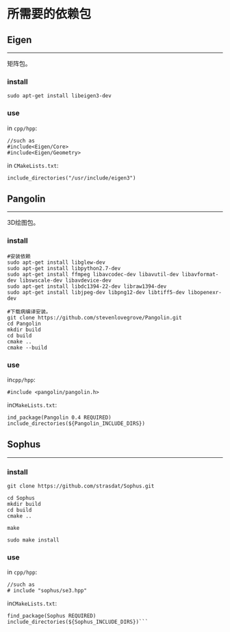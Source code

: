# 所需要的依赖包

## Eigen
---
矩阵包。
### install
```
sudo apt-get install libeigen3-dev
```

### use
in `cpp/hpp`:
```
//such as
#include<Eigen/Core>
#include<Eigen/Geometry>
```

in `CMakeLists.txt`:
```
include_directories("/usr/include/eigen3")
```


## Pangolin
---
3D绘图包。
### install 
```
#安装依赖
sudo apt-get install libglew-dev
sudo apt-get install libpython2.7-dev
sudo apt-get install ffmpeg libavcodec-dev libavutil-dev libavformat-dev libswscale-dev libavdevice-dev
sudo apt-get install libdc1394-22-dev libraw1394-dev
sudo apt-get install libjpeg-dev libpng12-dev libtiff5-dev libopenexr-dev

#下载病编译安装。
git clone https://github.com/stevenlovegrove/Pangolin.git
cd Pangolin
mkdir build
cd build
cmake ..
cmake --build 
```
### use
in`cpp/hpp`:
```
#include <pangolin/pangolin.h>
```

in`CMakeLists.txt`:
```
ind_package(Pangolin 0.4 REQUIRED)
include_directories(${Pangolin_INCLUDE_DIRS})
```

## Sophus
---
### install 
```
git clone https://github.com/strasdat/Sophus.git

cd Sophus
mkdir build
cd build
cmake ..

make

sudo make install
```

### use
in `cpp/hpp`:
```
//such as
# include "sophus/se3.hpp"
```
in`CMakeLists.txt`:
```
find_package(Sophus REQUIRED)
include_directories(${Sophus_INCLUDE_DIRS})```